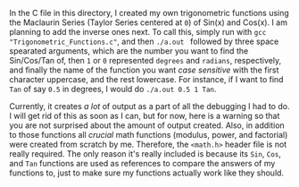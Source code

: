 In the C file in this directory, I created my own trigonometric functions using the Maclaurin Series (Taylor Series centered at `0`) of Sin(x) and Cos(x). I am planning to add the inverse ones next. To call this, simply run with `gcc "Trigonometric_Functions.c"`, and then `./a.out ` followed by three space spearated arguments, which are the number you want to find the Sin/Cos/Tan of, then `1` or `0` represented `degrees` and `radians`, respectively, and finally the name of the function you want *case sensitive* with the first character uppercase, and the rest lowercase. For instance, if I want to find `Tan` of say `0.5` in degrees, I would do `./a.out 0.5 1 Tan`. 

Currently, it creates *a lot* of output as a part of all the debugging I had to do. I will get rid of this as soon as I can, but for now, here is a warning so that you are not surprised about the amount of output created. Also, in addition to those functions all *crucial* math functions (modulus, power, and factorial) were created from scratch by me. Therefore, the `<math.h>` header file is not really required. The only reason it's really included is because its `Sin`, `Cos`, and `Tan` functions are used as references to compare the answers of my functions to, just to make sure my functions actually work like they should.
